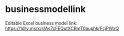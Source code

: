 # businessmodellink

Editable Excel business model link: https://1drv.ms/x/s!As7cFEQutXCBmT0auphkrFcjPWxQ



